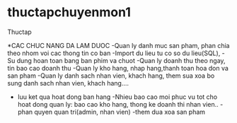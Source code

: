 # thuctapchuyenmon1
Thuctap

*CAC CHUC NANG DA LAM DUOC
-Quan ly danh muc san pham, phan chia theo nhom voi cac thong tin co ban 
-Import du lieu tu co so du lieu(SQL),
-Su dung hoan toan bang ban phim va chuot
-Quan ly doanh thu theo ngay, tin bao cao doanh thu
-Quan ly kho hang, nhap hang,thanh toan hoa don va san pham
-Quan ly danh sach nhan vien, khach hang, them sua xoa bo sung danh sach nhan vien, khach hang....
- luu ket qua hoat dong ban hang
-Nhieu bao cao moi phuc vu tot cho hoat dong quan ly: bao cao kho hang, thong ke doanh thi nhan vien..
-phan quyen quan tri(admin, nhan vien)
-them dua xoa san pham
